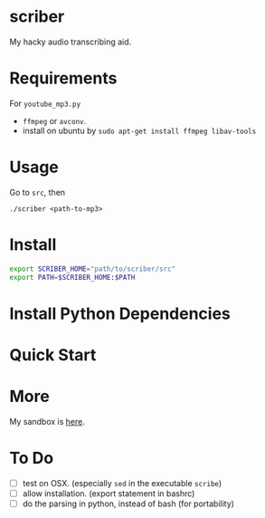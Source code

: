 # scriber
My hacky audio transcribing aid.

# Requirements

For `youtube_mp3.py`

- `ffmpeg` or `avconv`. 
- install on ubuntu by `sudo apt-get install ffmpeg libav-tools`

# Usage

Go to `src`, then

`./scriber <path-to-mp3>`

# Install

```bash
export SCRIBER_HOME="path/to/scriber/src"
export PATH=$SCRIBER_HOME:$PATH
```

# Install Python Dependencies


# Quick Start

# More
My sandbox is [here][1].

# To Do
- [ ] test on OSX. (especially `sed` in the executable `scribe`)
- [ ] allow installation. (export statement in bashrc)
- [ ] do the parsing in python, instead of bash (for portability)

[1]: https://github.com/luiarthur/signal_processing/tree/master/sandbox/python
